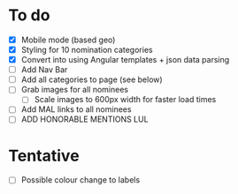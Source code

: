 # To do
- [x] Mobile mode (based geo)
- [x] Styling for 10 nomination categories
- [x] Convert into using Angular templates + json data parsing
- [ ] Add Nav Bar
- [ ] Add all categories to page (see below)
- [ ] Grab images for all nominees
  - [ ] Scale images to 600px width for faster load times
- [ ] Add MAL links to all nominees
- [ ] ADD HONORABLE MENTIONS LUL

# Tentative
- [ ] Possible colour change to labels
